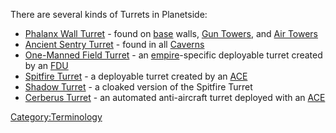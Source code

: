 There are several kinds of Turrets in Planetside:

- [Phalanx Wall Turret](Phalanx.md) - found on
  [base](Facilities.md) walls, [Gun Towers](Gun_tower.md),
  and [Air Towers](Air_tower.md)
- [Ancient Sentry Turret](Ancient_Sentry_Turret.md) - found in
  all [Caverns](Caverns.md)
- [One-Manned Field Turret](One-Manned_Field_Turret.md) - an
  [empire](Empire.md)-specific deployable turret created by an
  [FDU](FDU.md)
- [Spitfire
  Turret](Adaptive_Construction_Engine.md#Spitfire_Turret) - a
  deployable turret created by an [ACE](Adaptive_Construction_Engine.md)
- [Shadow Turret](Shadow_Turret.md) - a cloaked version of the
  Spitfire Turret
- [Cerberus Turret](Cerberus_Turret.md) - an automated
  anti-aircraft turret deployed with an [ACE](Adaptive_Construction_Engine.md)

[Category:Terminology](Category:Terminology.md)
